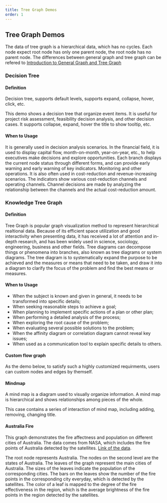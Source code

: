 ```yaml
---
title: Tree Graph Demos
order: 1
---
```


## Tree Graph Demos

The data of tree graph is a hierarchical data, which has no cycles. Each node expect root node has only one parent node, the root node has no parent node. The differences between general graph and tree graph can be refered to [Introduction to General Graph and Tree Graph](/en/docs/manual/middle/layout/graph-layout#introduction)

### Decision Tree

#### Definition

Decision tree, supports default levels, supports expand, collapse, hover, click, etc.

This demo shows a decision tree that organize event items. It is useful for project risk assessment, feasibility decision analysis, and other decision cases. It supports collapse, expand, hover the title to show tooltip, etc.

#### When to Usage

It is generally used in decision analysis scenarios. In the financial field, it is used to display capital flow, month-on-month, year-on-year, etc., to help executives make decisions and explore opportunities. Each branch displays the current node status through different forms, and can provide early warning and early warning of key indicators. Monitoring and other operations. It is also often used in cost-reduction and revenue-increasing scenarios. The indicators show various cost-reduction channels and operating channels. Channel decisions are made by analyzing the relationship between the channels and the actual cost-reduction amount.


### Knowledge Tree Graph

#### Definition

Tree Graph is popular graph visualization method to represent hierarchical realtional data. Because of its efficient space utilization and good interactivity when presenting data, it has received a lot of attention and in-depth research, and has been widely used in science, sociology, engineering, business and other fields. Tree diagrams can decompose things or phenomena into branches, also known as tree diagrams or system diagrams. The tree diagram is to systematically expand the purpose to be achieved and the measures or means that need to be taken, and draw it into a diagram to clarify the focus of the problem and find the best means or measures.

#### When to Usage

- When the subject is known and given in general, it needs to be transformed into specific details;
- When seeking reasonable steps to achieve a goal;
- When planning to implement specific actions of a plan or other plan;
- When performing a detailed analysis of the process;
- When exploring the root cause of the problem;
- When evaluating several possible solutions to the problem;
- When the affinity diagram or correlation diagram cannot reveal key issues;
- When used as a communication tool to explain specific details to others.

#### Custom flow graph

As the demo below, to satisfy such a highly customized requirments, users can custom nodes and edges by themself.

#### Mindmap

A mind map is a diagram used to visually organize information. A mind map is hierarchical and shows relationships among pieces of the whole.

This case contains a series of interaction of mind map, including adding, removing, changing title.

#### Australia Fire

This graph demonstrates the fire affectness and population on different cities of Australia. The data comes from NASA, which includes the fire points of Australia detected by the satellites. [Link of the data](https://firms.modaps.eosdis.nasa.gov/active_fire/#firms-shapefile).

The root node represents Australia. The nodes on the second level are the states of Australia. The leaves of the graph represent the main cities of Australia. The sizes of the leaves indicate the population of the corresponding cities. The bars on the leaves show the number of the fire points in the corresponding city everyday, which is detected by the satellites. The color of a leaf is mapped to the degree of the fire effectiveness in the region, which is the average brightness of the fire points in the region detected by the satellites.

